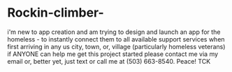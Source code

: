 # Rockin-climber-
i'm new to app creation and am trying to design and launch an app for the homeless - to instantly connect them to all available support services when first arriving in any us city, town, or, village (particularly homeless veterans) if ANYONE can help me get this project started please contact me via my email or, better yet, just text or call me at (503) 663-8540. Peace!  TCK
